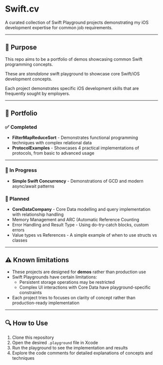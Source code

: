 # Swift.cv

A curated collection of Swift Playground projects demonstrating my iOS development expertise for common job requirements.

---

## 🎯 Purpose

This repo aims to be a portfolio of demos showcasing common Swift programming concepts.

These are *standalone* swift playground to showcase core Swift/iOS development concepts.

Each project demonstrates specific iOS development skills that are frequently sought by employers.

---

## 📂 Portfolio

### ✅ Completed
- **FilterMapReduceSort** - Demonstrates functional programming techniques with complex relational data 
- **ProtocolExamples** - Showcases 4 practical implementations of protocols, from basic to advanced usage

---

### 📝 In Progress
- **Simple Swift Concurrency** - Demonstrations of GCD and modern async/await patterns

### 📝 Planned
- **CoreDataCompany** - Core Data modelling and query implementation with relationship handling
- Memory Management and ARC (Automatic Reference Counting
- Error Handling and Result Type - Using do-try-catch blocks, custom errors
- Value types vs References - A simple example of when to use structs vs classes

<!--
- 📝 **Combine Basics** - Practical examples of reactive programming with Combine
~~- 📝 **Unit Testing** - Test-driven development with protocol-based mocks~~
~~- 📝 **REST API Integration** - Network layer implementation with mock responses~~
~~📝 **UIKit & Foundation** - Essential framework usage and patterns~~
~~📝 **SOLID Principles** - Practical application of software design principles~~
~~📝 **TCA & Reactive Programming** - The Composable Architecture and reactive patterns~~
-->

---

## ⚠️ Known limitations

- These projects are designed for **demos** rather than production use
- Swift Playgrounds have certain limitations:
  - Persistent storage operations may be restricted
  - Complex UI interactions with Core Data have playground-specific constraints
- Each project tries to focuses on clarity of concept rather than production-ready implementation

---

## 🔍 How to Use

1. Clone this repository
2. Open the desired `.playground` file in Xcode
3. Run the playground to see the implementation and results
4. Explore the code comments for detailed explanations of concepts and techniques




<!--
| Project | Skills | Description |
|------------------|------------------------|----------------|
| `CoreDataCompany.playground` | Core Data, Entity Relationships, CRUD, NSPredicate | Demonstrates semi-complex one-to-many and many-to-one Core Data relationships, including search and filtering. |
| `EnumDrivenState.playground` | Enums, State Management, Pattern Matching | Illustrates using enums to manage app state, a common approach in SwiftUI and MVVM projects. |
| `AsyncConcurrency.playground` | GCD, async/await, MainActor | Realistic examples of data fetching and updating using both legacy concurrency and Swift’s structured concurrency. |
| `CombineBasics.playground` | Combine, Publishers, Reactive Programming | Demonstrates basic Combine, `PassthroughSubject`, debouncing, filtering, and more. |
| `MVVMMock.playground` | SwiftUI, MVVM, Dependency Injection | Mini demo with testable ViewModels and MVVM separation of concerns using SwiftUI. |
| `UnitTestingSwift.playground` | XCTest, Mocks, Dependency Injection | Contains unit test examples for services and view models, showing dependency injection and mocking with protocols. |
| `Protocols.playground` | Protocols |Examples of basic and advanced protocol programming.|
-->
